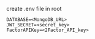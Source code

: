 create .env file in root

```
DATABASE=<MongoDB_URL>
JWT_SECRET=<secret_key>
FactorAPIKey=<2Factor_API_key>
```